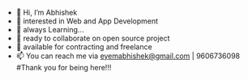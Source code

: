 - 👋 Hi, I’m Abhishek
- 👀 interested in Web and App Development
- 🌱 always Learning...
- 💞️ ready to collaborate on open source project 
- 💞️ available for contracting and freelance
- 📫 You can reach me via eyemabhishek@gmail.com | 9606736098
 #Thank you for being here!!!
<!---
eyemabhishek/eyemabhishek is a ✨ special ✨ repository because its `README.md` (this file) appears on your GitHub profile.
You can click the Preview link to take a look at your changes.
--->
